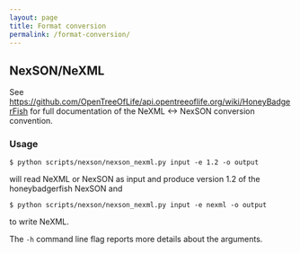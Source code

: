 ```yaml
---
layout: page
title: Format conversion
permalink: /format-conversion/
---
```

## NexSON/NeXML

See https://github.com/OpenTreeOfLife/api.opentreeoflife.org/wiki/HoneyBadgerFish for full documentation
of the NeXML <-> NexSON conversion convention.

### Usage

    $ python scripts/nexson/nexson_nexml.py input -e 1.2 -o output

will read NeXML or NexSON as input and produce version 1.2 of the
honeybadgerfish NexSON and 

    $ python scripts/nexson/nexson_nexml.py input -e nexml -o output

to write NeXML.

The <code>-h</code> command line flag reports more details about the arguments.
